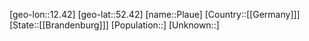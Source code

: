 ﻿---
location: [52.42,12.42]
type: City
tags:
- geo/City


SpocWebEntityId: 33405
isDeleted: false
confidential: public

---
[geo-lon::12.42]
[geo-lat::52.42]
[name::Plaue]
[Country::[[Germany]]]
[State::[[Brandenburg]]]
[Population::]
[Unknown::]

